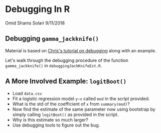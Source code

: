 Debugging In R
================
Omid Shams Solari
9/11/2018

Debugging `gamma_jackknife()`
-----------------------------

Material is based on [Chris's tutorial on debugging](https://github.com/berkeley-scf/tutorial-R-debugging) along with an example.

Let's walk through the debugging procedure of the function `gamma_jackknife()` in `debuggingJackKnifeEst.R`.

A More Involved Example: `logitBoot()`
--------------------------------------

-   Load `data.csv`
-   Fit a logistic regression model `y~x` called `mod` in the script provided.
-   What is the std of the coefficient of `x` from `summary(mod)`?
-   Now find the estimate of the same parameter now using bootstrap by simply calling `logitBoot()` as provided in the script.
-   Why is this estimate so much larger?
-   Use debugging tools to figure out the bug.
